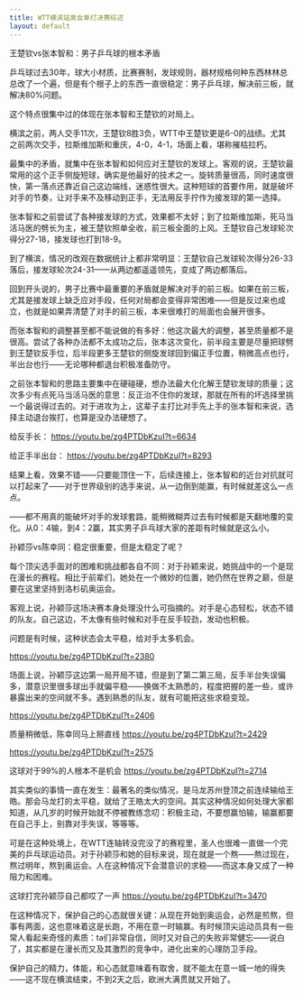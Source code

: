 ```yaml
---
title: WTT横滨站男女单打决赛综述
layout: default
---
```


王楚钦vs张本智和：男子乒乓球的根本矛盾

乒乓球过去30年，球大小材质，比赛赛制，发球规则，器材规格何种东西林林总总改了一个遍，但是有个根子上的东西一直很稳定：男子乒乓球，解决前三板，就解决80%问题。

这个特点很集中过的体现在张本智和王楚钦的对局上。

横滨之前，两人交手11次，王楚钦8胜3负，WTT中王楚钦更是6-0的战绩。尤其之前两次交手，拉斯维加斯和重庆，4-0，4-1，场面上看，堪称摧枯拉朽。

最集中的矛盾，就集中在张本智和如何应对王楚钦的发球上。客观的说，王楚钦最常用的这个正手侧旋短球，确实是他最好的技术之一。旋转质量很高，同时速度很快，第一落点还靠近自己这边端线，迷惑性很大。这种短球的首要作用，就是破坏对手的节奏，让对手来不及移动到正手，无法用反手拧作为接发球的第一选择。

张本智和之前尝试了各种接发球的方式，效果都不太好；到了拉斯维加斯，死马当活马医的劈长为主，被王楚钦照单全收，前三板全面的上风。王楚钦自己发球轮次得分27-18，接发球也打到18-9。

到了横滨，情况的改观在数据统计上都非常明显：王楚钦自己发球轮次得分26-33落后，接发球轮次24-31——从两边都遥遥领先，变成了两边都落后。

回到开头说的，男子比赛中最重要的矛盾就是解决对手的前三板。如果在前三板，尤其是接发球上缺乏应对手段，任何对局都会变得非常困难——但是反过来也成立，也就是如果弄清楚了对手的前三板，本来很难打的局面也会展开很多。

而张本智和的调整甚至都不能说做的有多好：他这次最大的调整，甚至质量都不是很高。尝试了各种办法都不太成功之后，张本这次变化，前半段主要是尽量把球劈到王楚钦反手位，后半段更多王楚钦的侧旋发球回到偏正手位置，稍微高点也行，半出台也行——无论哪种都退台积极准备防守。

之前张本智和的思路主要集中在硬碰硬，想办法最大化化解王楚钦发球的质量；这次多少有点死马当活马医的意思：反正治不住你的发球，那就在所有的坏选择里挑一个最说得过去的。对于进攻为上，这辈子主打比对手先上手的张本智和来说，选择主动退台挨打，也算是没办法硬想了。

给反手长：
https://youtu.be/zg4PTDbKzuI?t=6634

给正手半出台：
https://youtu.be/zg4PTDbKzuI?t=8293

结果上看，效果不错——只要能顶住一下，后续连接上，张本智和的近台对抗就可以打起来了——对于世界级别的选手来说，从一边倒到能赢，有时候就差这么一点点。

——都不用真的能破坏对手的发球套路，能稍微糊弄过去有时候都是天翻地覆的变化。从0：4输，到4：2赢，其实男子乒乓球大家的差距有时候就是这么小。


孙颖莎vs陈幸同：稳定很重要，但是太稳定了呢？

每个顶尖选手面对的困难和挑战都各自不同：对于孙颖来说，她挑战中的一个是现在漫长的赛程。相比于前辈们，她处在一个微妙的位置，她仍然在世界之巅，但是要在这里坚持到洛杉矶奥运会。

客观上说，孙颖莎这场决赛本身处理没什么可指摘的。对手是心态轻松，状态不错的队友。自己这边，不太像有些时候和对手在反手较劲，发动也积极。

问题是有时候，这种状态会太平稳，给对手太多机会。

https://youtu.be/zg4PTDbKzuI?t=2380

场面上说，孙颖莎这边第一局开局不错，但是到了第二第三局，反手半台失误偏多，潜意识里很多球出手就偏平稳——换做不太熟悉的，程度把握的差一些，或许暴露出来的空间就不多。遇到熟悉的队友，就有可能把这些求稳变现。

https://youtu.be/zg4PTDbKzuI?t=2406

质量稍微低，陈幸同马上掰直线
https://youtu.be/zg4PTDbKzuI?t=2429

https://youtu.be/zg4PTDbKzuI?t=2575

这球对于99%的人根本不是机会
https://youtu.be/zg4PTDbKzuI?t=2714

其实类似的事情一直在发生：最著名的类似情况，是马龙苏州登顶之前连续输给王皓。那会马龙打的太平稳，就给了王皓太大的空间。其实这种情况如何处理大家都知道，从几岁的时候开始就不停被教练念叨：积极主动，不要想赢怕输，输赢都要在自己手上，别靠对手失误，等等等。

可是在这种处境上，在WTT连轴转没完没了的赛程里，圣人也很难一直做一个完美的乒乓球运动员。对于孙颖莎和她的目标来说，现在就是一个熬——熬过现在，熬过明年，熬到奥运会。人在这种情况下会潜意识的求稳——而这本身又成了一种阻力和困难。

这球打完孙颖莎自己都哎了一声
https://youtu.be/zg4PTDbKzuI?t=3470

在这种情况下，保护自己的心态就很关键：从现在开始到奥运会，必然是煎熬，但事有两面，这也意味着这是长跑，不用在意一时输赢。有时候顶尖运动员具有一些常人看起来奇怪的素质：ta们非常自信，同时又对自己的失败非常健忘——说白了，其实都是在漫长而又及其激烈的竞争中，进化出来的心理防卫手段。

保护自己的精力，体能，和心态就意味着有取舍，就不能太在意一城一地的得失——这不现在横滨结束，不到2天之后，欧洲大满贯就又开始了。
